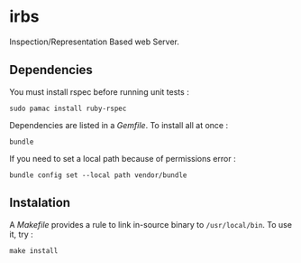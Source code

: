 # irbs

Inspection/Representation Based web Server.


## Dependencies

You must install rspec before running unit tests :

	sudo pamac install ruby-rspec 

Dependencies are listed in a *Gemfile*. To install all at once :

	bundle

If you need to set a local path because of permissions error :

	bundle config set --local path vendor/bundle

## Instalation

A *Makefile* provides a rule to link in-source binary to `/usr/local/bin`. To
use it, try :

	make install
